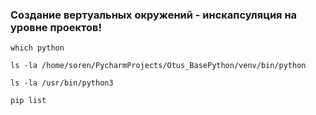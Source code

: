### Создание вертуальных окружений - инскапсуляция на уровне проектов!

```shell
which python 
```

```shell
ls -la /home/soren/PycharmProjects/Otus_BasePython/venv/bin/python
```

```shell
ls -la /usr/bin/python3
```

```shell
pip list
```

